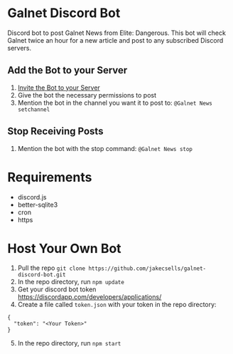 # Galnet Discord Bot
Discord bot to post Galnet News from Elite: Dangerous. This bot will check Galnet twice an hour for a new article and post to any subscribed Discord servers.

## Add the Bot to your Server

1. [Invite the Bot to your Server](https://discord.com/oauth2/authorize?client_id=937466947975651378&permissions=445440&scope=bot)
2. Give the bot the necessary permissions to post
3. Mention the bot in the channel you want it to post to: `@Galnet News setchannel`

## Stop Receiving Posts

1. Mention the bot with the stop command: `@Galnet News stop`

# Requirements
* discord.js
* better-sqlite3
* cron
* https

# Host Your Own Bot
1. Pull the repo `git clone https://github.com/jakecsells/galnet-discord-bot.git`
2. In the repo directory, run `npm update`
3. Get your discord bot token https://discordapp.com/developers/applications/
4. Create a file called `token.json` with your token in the repo directory:
```
{
  "token": "<Your Token>"
}
```
5. In the repo directory, run `npm start`
